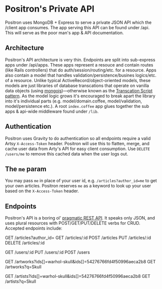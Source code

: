 # Positron's Private API

Positron uses MongoDB + Express to serve a private JSON API which the /client app consumes. The app serving this API can be found under /api. This will serve as the poor man's app & API documentation.

## Architecture

Positron's API architecture is very thin. Endpoints are split into sub-express apps under /api/apps. These apps represent a resouce and contain routes (like Rails controllers) that do auth/session/routing/etc. for a resource. Apps also contain a model that handles validation/persistence/busines logics/etc. of a resource. Unlike typical ActiveRecord/object-oriented models, these models are just libraries of database transcations that operate on vanilla data objects (using [mongojs](https://github.com/mafintosh/mongojs))—otherwise known as the [Transcation Script pattern](http://martinfowler.com/eaaCatalog/transactionScript.html). As the model logic grows it's encouraged to break apart the library into it's individual parts (e.g. model/domain.coffee, model/validation, model/persistence etc.). A root `index.coffee` app glues together the sub apps & api-wide middleware found under `/lib`.

## Authentication

Positron uses Gravity to do authentication so all endpoints require a valid Artsy `X-Access-Token` header. Positron will use this to flatten, merge, and cache user data from Arty's API for easy client consumption. Use `DELETE /users/me` to remove this cached data when the user logs out.

## The `me` param

You may pass `me` in place of your user id, e.g. `/articles?author_id=me` to get your own articles. Positron reserves `me` as a keyword to look up your user based on the `X-Access-Token` header.

## Endpoints

Positron's API is a boring ol' [pragmatic REST API](https://blog.apigee.com/detail/api_design_a_new_model_for_pragmatic_rest). It speaks only JSON, and uses plural resources with POST/GET/PUT/DELETE verbs for CRUD. Accepted endpoints include:

GET /articles?author_id=
GET /articles/:id
POST /articles
PUT /articles/:id
DELETE /articles/:id

GET /users/:id
PUT /users/:id
POST /users

GET /artworks?ids[]=warhol-skull&ids[]=54276766fd4f50996aeca2b8
GET /artworks?q=Skull

GET /artists?ids[]=warhol-skull&ids[]=54276766fd4f50996aeca2b8
GET /artists?q=Skull